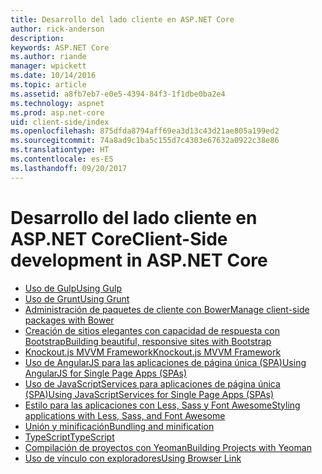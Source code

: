 ```yaml
---
title: Desarrollo del lado cliente en ASP.NET Core
author: rick-anderson
description: 
keywords: ASP.NET Core
ms.author: riande
manager: wpickett
ms.date: 10/14/2016
ms.topic: article
ms.assetid: a8fb7eb7-e0e5-4394-84f3-1f1dbe0ba2e4
ms.technology: aspnet
ms.prod: asp.net-core
uid: client-side/index
ms.openlocfilehash: 875dfda8794aff69ea3d13c43d21ae805a199ed2
ms.sourcegitcommit: 74a8ad9c1ba5c155d7c4303e67632a0922c38e86
ms.translationtype: HT
ms.contentlocale: es-ES
ms.lasthandoff: 09/20/2017
---
```

# <a name="client-side-development-in-aspnet-core"></a><span data-ttu-id="e21d1-103">Desarrollo del lado cliente en ASP.NET Core</span><span class="sxs-lookup"><span data-stu-id="e21d1-103">Client-Side development in ASP.NET Core</span></span>

- [<span data-ttu-id="e21d1-104">Uso de Gulp</span><span class="sxs-lookup"><span data-stu-id="e21d1-104">Using Gulp</span></span>](using-gulp.md)
- [<span data-ttu-id="e21d1-105">Uso de Grunt</span><span class="sxs-lookup"><span data-stu-id="e21d1-105">Using Grunt</span></span>](using-grunt.md)
- [<span data-ttu-id="e21d1-106">Administración de paquetes de cliente con Bower</span><span class="sxs-lookup"><span data-stu-id="e21d1-106">Manage client-side packages with Bower</span></span>](bower.md)
- [<span data-ttu-id="e21d1-107">Creación de sitios elegantes con capacidad de respuesta con Bootstrap</span><span class="sxs-lookup"><span data-stu-id="e21d1-107">Building beautiful, responsive sites with Bootstrap</span></span>](bootstrap.md)
- [<span data-ttu-id="e21d1-108">Knockout.js MVVM Framework</span><span class="sxs-lookup"><span data-stu-id="e21d1-108">Knockout.js MVVM Framework</span></span>](knockout.md)
- [<span data-ttu-id="e21d1-109">Uso de AngularJS para las aplicaciones de página única (SPA)</span><span class="sxs-lookup"><span data-stu-id="e21d1-109">Using AngularJS for Single Page Apps (SPAs)</span></span>](angular.md)
- [<span data-ttu-id="e21d1-110">Uso de JavaScriptServices para aplicaciones de página única (SPA)</span><span class="sxs-lookup"><span data-stu-id="e21d1-110">Using JavaScriptServices for Single Page Apps (SPAs)</span></span>](spa-services.md)
- [<span data-ttu-id="e21d1-111">Estilo para las aplicaciones con Less, Sass y Font Awesome</span><span class="sxs-lookup"><span data-stu-id="e21d1-111">Styling applications with Less, Sass, and Font Awesome</span></span>](less-sass-fa.md)
- [<span data-ttu-id="e21d1-112">Unión y minificación</span><span class="sxs-lookup"><span data-stu-id="e21d1-112">Bundling and minification</span></span>](bundling-and-minification.md)
- [<span data-ttu-id="e21d1-113">TypeScript</span><span class="sxs-lookup"><span data-stu-id="e21d1-113">TypeScript</span></span>](https://www.typescriptlang.org/docs/handbook/asp-net-core.html)
- [<span data-ttu-id="e21d1-114">Compilación de proyectos con Yeoman</span><span class="sxs-lookup"><span data-stu-id="e21d1-114">Building Projects with Yeoman</span></span>](yeoman.md)
- [<span data-ttu-id="e21d1-115">Uso de vínculo con exploradores</span><span class="sxs-lookup"><span data-stu-id="e21d1-115">Using Browser Link</span></span>](using-browserlink.md)

